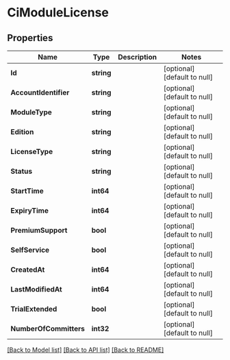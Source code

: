 # CiModuleLicense

## Properties
Name | Type | Description | Notes
------------ | ------------- | ------------- | -------------
**Id** | **string** |  | [optional] [default to null]
**AccountIdentifier** | **string** |  | [optional] [default to null]
**ModuleType** | **string** |  | [optional] [default to null]
**Edition** | **string** |  | [optional] [default to null]
**LicenseType** | **string** |  | [optional] [default to null]
**Status** | **string** |  | [optional] [default to null]
**StartTime** | **int64** |  | [optional] [default to null]
**ExpiryTime** | **int64** |  | [optional] [default to null]
**PremiumSupport** | **bool** |  | [optional] [default to null]
**SelfService** | **bool** |  | [optional] [default to null]
**CreatedAt** | **int64** |  | [optional] [default to null]
**LastModifiedAt** | **int64** |  | [optional] [default to null]
**TrialExtended** | **bool** |  | [optional] [default to null]
**NumberOfCommitters** | **int32** |  | [optional] [default to null]

[[Back to Model list]](../README.md#documentation-for-models) [[Back to API list]](../README.md#documentation-for-api-endpoints) [[Back to README]](../README.md)

